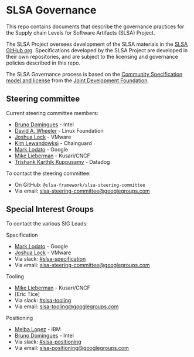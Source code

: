 # SLSA Governance

This repo contains documents that describe the governance practices for the Supply chain Levels for Software Artifacts (SLSA) Project.

The SLSA Project oversees development of the SLSA materials in the [SLSA GitHub org](https://github.com/slsa-framework). Specifications developed by the SLSA Project are developed in their own repositories, and are subject to the licensing and governance policies described in this repo.

The SLSA Governance process is based on the [Community Specification model and license](https://github.com/CommunitySpecification/1.0) from the [Joint Development Foundation](https://www.jointdevelopment.org).

## Steering committee

Current steering committee members:

-   [Bruno Domingues](https://github.com/brunodom) - Intel
-   [David A. Wheeler](https://github.com/david-a-wheeler) - Linux Foundation
-   [Joshua Lock](https://github.com/joshuagl) - VMware
-   [Kim Lewandowksi](https://github.com/kimsterv) - Chainguard
-   [Mark Lodato](https://github.com/MarkLodato) - Google
-   [Mike Lieberman](https://github.com/mlieberman85) - Kusari/CNCF
-   [Trishank Karthik Kuppusamy](https://github.com/trishankatdatadog) - Datadog

To contact the steering committee:

-   On GitHub: `@slsa-framework/slsa-steering-committee`
-   Via email: slsa-steering-committee@googlegroups.com

## Special Interest Groups
To contact the various SIG Leads:

Specification
-   [Mark Lodato](https://github.com/MarkLodato) - Google
-   [Joshua Lock](https://github.com/joshuagl) - VMware
-   Via slack: [#slsa-specification](https://openssf.slack.com/archives/C03NUSAPKC6)
-   Via email: slsa-steering-committee@googlegroups.com  

Tooling
-   [Mike Lieberman](https://github.com/mlieberman85) - Kusari/CNCF
-   [Eric Tice]
-   Via slack: [#slsa-tooling](https://openssf.slack.com/archives/C03PDLFET5W)
-   Via email: slsa-tooling@googlegroups.com

Positioning
-   [Melba Lopez](https://github.com/melba-lopez) - IBM
-   [Bruno Domingues](https://github.com/brunodom) - Intel
-   Via slack: [#slsa-positioning](https://openssf.slack.com/archives/C03NSDSQJ92)
-   Via email: slsa-positioning@googlegroups.com